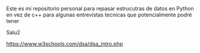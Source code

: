 Este es mi repositorio personal para repasar estrucutras de datos en Python en vez de c++ para algunas entrevistas tecnicas que potencialmente podré tener

Salu2




https://www.w3schools.com/dsa/dsa_intro.php